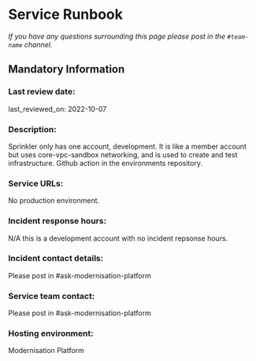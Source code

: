 # Service Runbook

<!-- This is a template that should be populated by the development team when moving to the modernisation platform, but also reviewed and kept up to date.
To ensure that people looking at your runbook can get the information they need quickly, your runbook should be short but clear. Throughout, only use acronyms if you’re confident that someone who has just been woken up at 3am would understand them. -->

_If you have any questions surrounding this page please post in the `#team-name` channel._

## Mandatory Information

### **Last review date:**

last_reviewed_on: 2022-10-07

### **Description:**

Sprinkler only has one account, development. It is like a member account but uses core-vpc-sandbox networking, and is used to create and test infrastructure. Github action in the environments repository.

### **Service URLs:**

No production environment.

### **Incident response hours:**

N/A this is a development account with no incident repsonse hours.

### **Incident contact details:**

Please post in #ask-modernisation-platform

### **Service team contact:**

Please post in #ask-modernisation-platform

### **Hosting environment:**

Modernisation Platform
